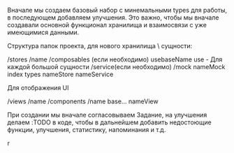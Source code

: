 Вначале мы создаем базовый набор с минемальными types для работы, в последующем добавляем улучшения. Это важно, чтобы мы вначале создавали основной функционал хранилища и взаимосвязи с уже имеющимися данными.

Структура папок проекта, для нового хранилища \ сущности:

/stores
/name
/composables (если необходимо)
usebaseName
use - Для каждой большой сущности
/service(если необходимо)
/mock
nameMock
index
types
nameStore
nameService

Для отображения UI

/views
/name
/components
/name
base...
nameView

При создании мы вначале согласовываем Задание, на улучшения делаем :TODO в коде, чтобы в дальнейшем добавить недостоющие функции, улучшения, статистику, напоминания и т.д.

r
